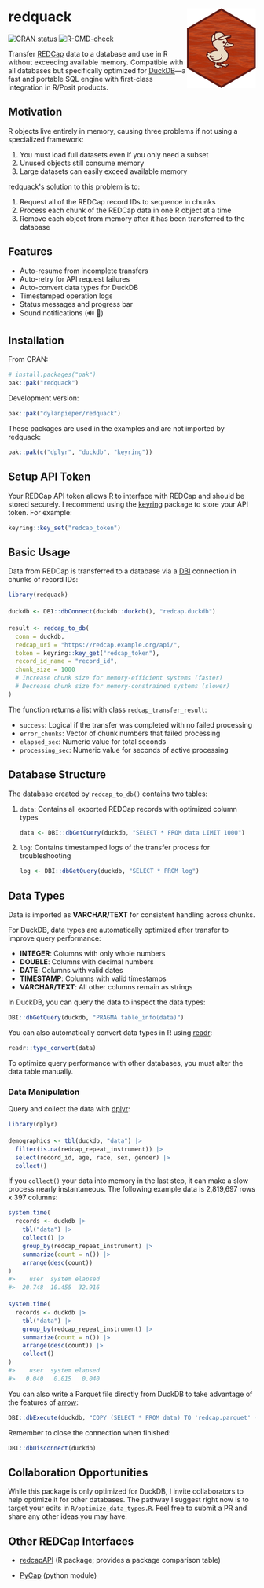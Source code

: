# redquack <img src="man/figures/redquack-hex.png" align="right" width="140"/>

[![CRAN status](https://www.r-pkg.org/badges/version/redquack)](https://cran.r-pkg.org/package=redquack) [![R-CMD-check](https://github.com/dylanpieper/redquack/actions/workflows/R-CMD-check.yaml/badge.svg)](https://github.com/dylanpieper/redquack/actions/workflows/R-CMD-check.yaml)

Transfer [REDCap](https://www.project-redcap.org/) data to a database and use in R without exceeding available memory. Compatible with all databases but specifically optimized for [DuckDB](https://duckdb.org/)—a fast and portable SQL engine with first-class integration in R/Posit products.

## Motivation

R objects live entirely in memory, causing three problems if not using a specialized framework:

1.  You must load full datasets even if you only need a subset
2.  Unused objects still consume memory
3.  Large datasets can easily exceed available memory

redquack's solution to this problem is to:

1.  Request all of the REDCap record IDs to sequence in chunks
2.  Process each chunk of the REDCap data in one R object at a time
3.  Remove each object from memory after it has been transferred to the database

## Features

-   Auto-resume from incomplete transfers
-   Auto-retry for API request failures
-   Auto-convert data types for DuckDB
-   Timestamped operation logs
-   Status messages and progress bar
-   Sound notifications (🔊 🦆)

## Installation

From CRAN:

``` r
# install.packages("pak")
pak::pak("redquack")
```

Development version:

``` r
pak::pak("dylanpieper/redquack")
```

These packages are used in the examples and are not imported by redquack:

``` r
pak::pak(c("dplyr", "duckdb", "keyring"))
```

## Setup API Token

Your REDCap API token allows R to interface with REDCap and should be stored securely. I recommend using the [keyring](https://keyring.r-lib.org) package to store your API token. For example:

``` r
keyring::key_set("redcap_token")
```

## Basic Usage

Data from REDCap is transferred to a database via a [DBI](https://dbi.r-dbi.org) connection in chunks of record IDs:

``` r
library(redquack)

duckdb <- DBI::dbConnect(duckdb::duckdb(), "redcap.duckdb")

result <- redcap_to_db(
  conn = duckdb,
  redcap_uri = "https://redcap.example.org/api/",
  token = keyring::key_get("redcap_token"),
  record_id_name = "record_id",
  chunk_size = 1000  
  # Increase chunk size for memory-efficient systems (faster)
  # Decrease chunk size for memory-constrained systems (slower)
)
```

The function returns a list with class `redcap_transfer_result`:

-   `success`: Logical if the transfer was completed with no failed processing
-   `error_chunks`: Vector of chunk numbers that failed processing
-   `elapsed_sec`: Numeric value for total seconds
-   `processing_sec`: Numeric value for seconds of active processing

## Database Structure

The database created by `redcap_to_db()` contains two tables:

1.  `data`: Contains all exported REDCap records with optimized column types

    ``` r
    data <- DBI::dbGetQuery(duckdb, "SELECT * FROM data LIMIT 1000")
    ```

2.  `log`: Contains timestamped logs of the transfer process for troubleshooting

    ``` r
    log <- DBI::dbGetQuery(duckdb, "SELECT * FROM log")
    ```

## Data Types

Data is imported as **VARCHAR/TEXT** for consistent handling across chunks.

For DuckDB, data types are automatically optimized after transfer to improve query performance:

-   **INTEGER**: Columns with only whole numbers
-   **DOUBLE**: Columns with decimal numbers
-   **DATE**: Columns with valid dates
-   **TIMESTAMP**: Columns with valid timestamps
-   **VARCHAR/TEXT**: All other columns remain as strings

In DuckDB, you can query the data to inspect the data types:

``` r
DBI::dbGetQuery(duckdb, "PRAGMA table_info(data)")
```

You can also automatically convert data types in R using [readr](#0):

``` r
readr::type_convert(data)
```

To optimize query performance with other databases, you must alter the data table manually.

### Data Manipulation

Query and collect the data with [dplyr](https://dplyr.tidyverse.org):

``` r
library(dplyr)

demographics <- tbl(duckdb, "data") |>
  filter(is.na(redcap_repeat_instrument)) |>
  select(record_id, age, race, sex, gender) |>
  collect()
```

If you `collect()` your data into memory in the last step, it can make a slow process nearly instantaneous. The following example data is 2,819,697 rows x 397 columns:

``` r
system.time(
  records <- duckdb |>
    tbl("data") |>
    collect() |>
    group_by(redcap_repeat_instrument) |>
    summarize(count = n()) |>
    arrange(desc(count)) 
)
#>    user  system elapsed
#>  20.748  10.455  32.916

system.time(
  records <- duckdb |>
    tbl("data") |>
    group_by(redcap_repeat_instrument) |>
    summarize(count = n()) |>
    arrange(desc(count)) |>
    collect()
)
#>    user  system elapsed
#>   0.040   0.015   0.040
```

You can also write a Parquet file directly from DuckDB to take advantage of the features of [arrow](https://arrow.apache.org/docs/r/):

``` r
DBI::dbExecute(duckdb, "COPY (SELECT * FROM data) TO 'redcap.parquet' (FORMAT PARQUET)")
```

Remember to close the connection when finished:

``` r
DBI::dbDisconnect(duckdb)
```

## Collaboration Opportunities

While this package is only optimized for DuckDB, I invite collaborators to help optimize it for other databases. The pathway I suggest right now is to target your edits in `R/optimize_data_types.R`. Feel free to submit a PR and share any other ideas you may have.

## Other REDCap Interfaces

-   [redcapAPI](https://github.com/vubiostat/redcapAPI) (R package; provides a package comparison table)

-   [PyCap](https://redcap-tools.github.io/PyCap/) (python module)
